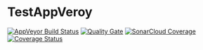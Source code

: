 # TestAppVeroy

[![AppVeyor Build Status](https://ci.appveyor.com/api/projects/status/github/KeRNeLith/TestAppVeroy?branch=master&svg=true)](https://ci.appveyor.com/project/KeRNeLith/TestAppVeroy)
[![Quality Gate](https://sonarcloud.io/api/project_badges/measure?project=tests_project&metric=alert_status)](https://sonarcloud.io/dashboard?id=tests_project)
[![SonarCloud Coverage](https://sonarcloud.io/api/project_badges/measure?project=tests_project&metric=coverage)](https://sonarcloud.io/component_measures/metric/coverage/list?id=tests_project)
[![Coverage Status](https://coveralls.io/repos/github/KeRNeLith/TestAppVeroy/badge.svg?branch=master)](https://coveralls.io/github/KeRNeLith/TestAppVeroy?branch=master)
